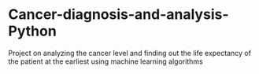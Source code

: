 # Cancer-diagnosis-and-analysis-Python
Project on analyzing the cancer level and finding out the life expectancy of the patient at the earliest using machine learning algorithms
